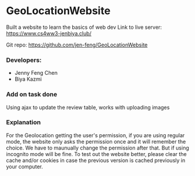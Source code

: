 # GeoLocationWebsite
Built a website to learn the basics of web dev
Link to live server: https://www.cs4ww3-jenbiya.club/

Git repo: https://github.com/jen-feng/GeoLocationWebsite

### Developers:
  - Jenny Feng Chen 
  - Biya Kazmi 
### Add on task done
Using ajax to update the review table, works with uploading images

### Explanation
For the Geolocation getting the user's permission, if you are using regular mode, the website only asks the permission once and it will remember the choice. We have to maunually change the permission after that. But if using incognito mode will be fine. To test out the website better, please clear the cache and/or cookies in case the previous version is cached previously in your computer. 
